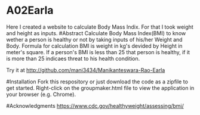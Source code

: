 # A02Earla
Here I created a website to calculate Body Mass Indix.
For that I took weight and height as inputs.
#Abstract
Calculate Body Mass Index(BMI) to know wether a person is healthy or not by taking inputs of his/her Weight and Body.
Formula for calculation BMI is weight in kg's devided by Height in meter's square.
If a person's BMI is less than 25 that person is healthy, if it is more than 25 indicaes threat to his health condition.

Try it at http://github.com/mani3434/Manikanteswara-Rao-Earla

#Installation
Fork this respository or just download the code as a zipfile to get started. 
Right-click on the groupmaker.html file to view the application in your browser (e.g. Chrome). 


#Acknowledgments
https://www.cdc.gov/healthyweight/assessing/bmi/

